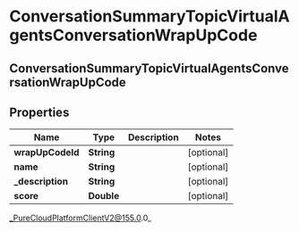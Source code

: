 # ConversationSummaryTopicVirtualAgentsConversationWrapUpCode

## ConversationSummaryTopicVirtualAgentsConversationWrapUpCode

## Properties

|Name | Type | Description | Notes|
|------------ | ------------- | ------------- | -------------|
| **wrapUpCodeId** | **String** |  | [optional] |
| **name** | **String** |  | [optional] |
| **_description** | **String** |  | [optional] |
| **score** | **Double** |  | [optional] |



_PureCloudPlatformClientV2@155.0.0_
